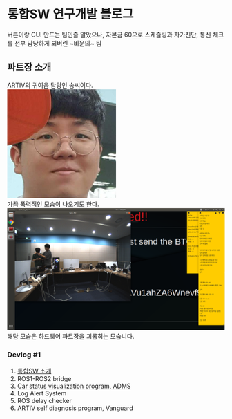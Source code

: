 # 통합SW 연구개발 블로그

버튼이랑 GUI 만드는 팀인줄 알았으나, 자본금 60으로 스케줄링과 자가진단, 통신 체크를 전부 담당하게 되버린 ~비운의~ 팀

## 파트장 소개
ARTIV의 귀여움 담당인 송씨이다.    
<img src="./media/Profile.jpeg" width="50%" height="50%">    
가끔 폭력적인 모습이 나오기도 한다.     
<img src="./media/vs_hw.png">    
해당 모습은 하드웨어 파트장을 괴롭히는 모습니다.


### Devlog #1 <br/>  
1. [통합SW 소개](introduction.md)  
2. ROS1-ROS2 bridge  
3. [Car status visualization program, ADMS](ADMS.md)  
4. Log Alert System  
5. ROS delay checker  
6. ARTIV self diagnosis program, Vanguard  

